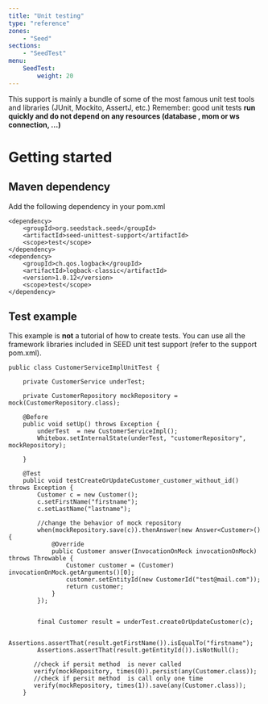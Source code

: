 ```yaml
---
title: "Unit testing"
type: "reference"
zones:
    - "Seed"
sections:
    - "SeedTest"
menu:
    SeedTest:
        weight: 20
---
```


This support is mainly a bundle of some of the most famous unit test tools and libraries (JUnit, Mockito, AssertJ, etc.)
Remember: good unit tests **run quickly and do not depend on any resources (database , mom or ws connection, ...)**

# Getting started

## Maven dependency

Add the following dependency in your pom.xml

```
<dependency>
    <groupId>org.seedstack.seed</groupId>
    <artifactId>seed-unittest-support</artifactId>
    <scope>test</scope>
</dependency>
<dependency>
    <groupId>ch.qos.logback</groupId>
    <artifactId>logback-classic</artifactId>
    <version>1.0.12</version>
    <scope>test</scope>
</dependency>
```

## Test example

This example is **not** a tutorial of how to create tests.
You can use all the framework libraries included in SEED unit test support (refer to the support pom.xml).


```
public class CustomerServiceImplUnitTest {

    private CustomerService underTest;

    private CustomerRepository mockRepository =  mock(CustomerRepository.class);

    @Before
    public void setUp() throws Exception {
        underTest  = new CustomerServiceImpl();
        Whitebox.setInternalState(underTest, "customerRepository", mockRepository);

    }

    @Test
    public void testCreateOrUpdateCustomer_customer_without_id() throws Exception {
        Customer c = new Customer();
        c.setFirstName("firstname");
        c.setLastName("lastname");

        //change the behavior of mock repository
        when(mockRepository.save(c)).thenAnswer(new Answer<Customer>() {
            @Override
            public Customer answer(InvocationOnMock invocationOnMock) throws Throwable {
                Customer customer = (Customer) invocationOnMock.getArguments()[0];
                customer.setEntityId(new CustomerId("test@mail.com"));
                return customer;
            }
        });


        final Customer result = underTest.createOrUpdateCustomer(c);

        Assertions.assertThat(result.getFirstName()).isEqualTo("firstname");
        Assertions.assertThat(result.getEntityId()).isNotNull();

       //check if persit method  is never called
       verify(mockRepository, times(0)).persist(any(Customer.class));
       //check if persit method  is call only one time
       verify(mockRepository, times(1)).save(any(Customer.class));
    }
```




